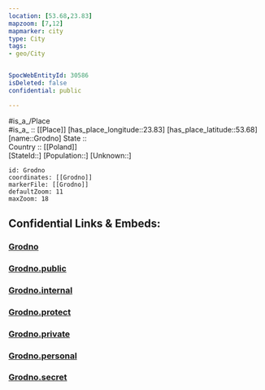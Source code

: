 ```yaml
---
location: [53.68,23.83] 
mapzoom: [7,12] 
mapmarker: city 
type: City
tags:
- geo/City


SpocWebEntityId: 30586
isDeleted: false
confidential: public

---
```

#is_a_/Place  
#is_a_ :: [[Place]] 
[has_place_longitude::23.83] 
[has_place_latitude::53.68] 
[name::Grodno] 
State ::  
Country :: [[Poland]]  
[StateId::] 
[Population::] 
[Unknown::] 


```leaflet
id: Grodno
coordinates: [[Grodno]] 
markerFile: [[Grodno]] 
defaultZoom: 11 
maxZoom: 18
```


## Confidential Links & Embeds: 

### [Grodno](/_Standards/Earth/Continent/Europe/Europe~East/Belarus/Oblasts~Belarus/Grodno/City/Grodno.md) 

### [Grodno.public](/_public/Earth/Continent/Europe/Europe~East/Belarus/Oblasts~Belarus/Grodno/City/Grodno.public.md) 

### [Grodno.internal](/_internal/Earth/Continent/Europe/Europe~East/Belarus/Oblasts~Belarus/Grodno/City/Grodno.internal.md) 

### [Grodno.protect](/_protect/Earth/Continent/Europe/Europe~East/Belarus/Oblasts~Belarus/Grodno/City/Grodno.protect.md) 

### [Grodno.private](/_private/Earth/Continent/Europe/Europe~East/Belarus/Oblasts~Belarus/Grodno/City/Grodno.private.md) 

### [Grodno.personal](/_personal/Earth/Continent/Europe/Europe~East/Belarus/Oblasts~Belarus/Grodno/City/Grodno.personal.md) 

### [Grodno.secret](/_secret/Earth/Continent/Europe/Europe~East/Belarus/Oblasts~Belarus/Grodno/City/Grodno.secret.md)

